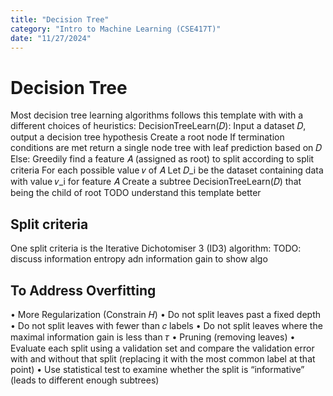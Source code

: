 ```yaml
---
title: "Decision Tree"
category: "Intro to Machine Learning (CSE417T)"
date: "11/27/2024"
---
```

# Decision Tree
Most decision tree learning algorithms follows this template with with a different choices of heuristics:
DecisionTreeLearn(𝐷): Input a dataset 𝐷, output a decision tree hypothesis
    Create a root node
    If termination conditions are met
        return a single node tree with leaf prediction based on 𝐷
    Else: Greedily find a feature 𝐴 (assigned as root) to split according to split criteria
        For each possible value 𝑣 of 𝐴
            Let 𝐷_i be the dataset containing data with value 𝑣_i for feature 𝐴
            Create a subtree DecisionTreeLearn(𝐷) that being the child of root
TODO understand this template better

## Split criteria
One split criteria is the Iterative Dichotomiser 3 (ID3) algorithm:
TODO: discuss information entropy adn information gain to show algo

## To Address Overfitting
 • More Regularization (Constrain 𝐻)
    • Do not split leaves past a fixed depth
    • Do not split leaves with fewer than 𝑐 labels
    • Do not split leaves where the maximal information gain is less than 𝜏
 • Pruning (removing leaves)
    • Evaluate each split using a validation set and compare the validation error with and 
    without that split (replacing it with the most common label at that point)
    • Use statistical test to examine whether the split is “informative” (leads to different enough subtrees)